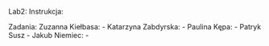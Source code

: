 Lab2:
Instrukcja:

  Zadania:
    Zuzanna Kiełbasa:
      -
    Katarzyna Zabdyrska:
      -
    Paulina Kępa:
      -
    Patryk Susz
      - 
    Jakub Niemiec:
      -
    
